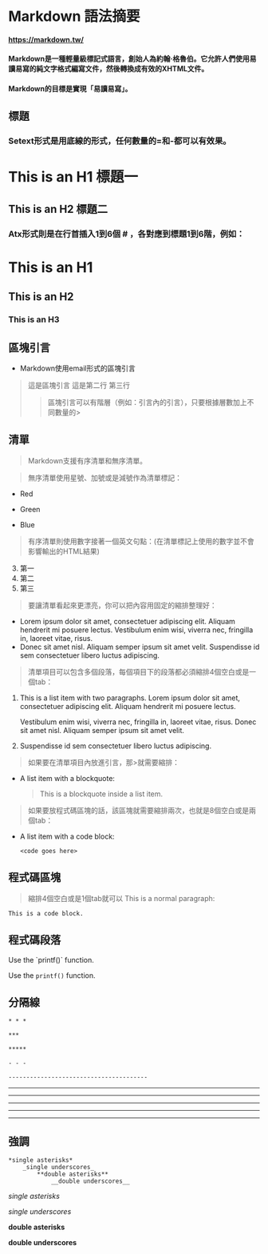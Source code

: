 # Markdown 語法摘要
#### https://markdown.tw/
#### Markdown是一種輕量級標記式語言，創始人為約翰·格魯伯。它允許人們使用易讀易寫的純文字格式編寫文件，然後轉換成有效的XHTML文件。
#### Markdown的目標是實現「易讀易寫」。


## 標題

### Setext形式是用底線的形式，任何數量的=和-都可以有效果。

This is an H1 標題一
=============

This is an H2 標題二
-------------

### Atx形式則是在行首插入1到6個 # ，各對應到標題1到6階，例如：
# This is an H1 #

## This is an H2 ##

### This is an H3 ######

## 區塊引言

* Markdown使用email形式的區塊引言
 
> 這是區塊引言
> 這是第二行
> 第三行
> > 區塊引言可以有階層（例如：引言內的引言），只要根據層數加上不同數量的>

## 清單

> Markdown支援有序清單和無序清單。

> 無序清單使用星號、加號或是減號作為清單標記：

*   Red
+   Green
-   Blue

>有序清單則使用數字接著一個英文句點：(在清單標記上使用的數字並不會影響輸出的HTML結果)
3. 第一
2. 第二
5. 第三

>要讓清單看起來更漂亮，你可以把內容用固定的縮排整理好：
*   Lorem ipsum dolor sit amet, consectetuer adipiscing elit.
    Aliquam hendrerit mi posuere lectus. Vestibulum enim wisi,
    viverra nec, fringilla in, laoreet vitae, risus.
*   Donec sit amet nisl. Aliquam semper ipsum sit amet velit.
    Suspendisse id sem consectetuer libero luctus adipiscing.

>清單項目可以包含多個段落，每個項目下的段落都必須縮排4個空白或是一個tab：
1.  This is a list item with two paragraphs. Lorem ipsum dolor
    sit amet, consectetuer adipiscing elit. Aliquam hendrerit
    mi posuere lectus.

    Vestibulum enim wisi, viverra nec, fringilla in, laoreet
    vitae, risus. Donec sit amet nisl. Aliquam semper ipsum
    sit amet velit.

2.  Suspendisse id sem consectetuer libero luctus adipiscing.


>如果要在清單項目內放進引言，那>就需要縮排：
*   A list item with a blockquote:

    > This is a blockquote
    > inside a list item.

>如果要放程式碼區塊的話，該區塊就需要縮排兩次，也就是8個空白或是兩個tab：
*   A list item with a code block:

        <code goes here>


## 程式碼區塊
>縮排4個空白或是1個tab就可以
This is a normal paragraph:

    This is a code block.
    
## 程式碼段落
Use the \`printf()\` function.

Use the `printf()` function.


## 分隔線
    * * *

    ***

    *****

    - - -

    ---------------------------------------
* * *

***

*****

- - -

---------------------------------------


## 強調
    *single asterisks*
        _single underscores_
            **double asterisks**
                __double underscores__
*single asterisks*

_single underscores_

**double asterisks**

__double underscores__




